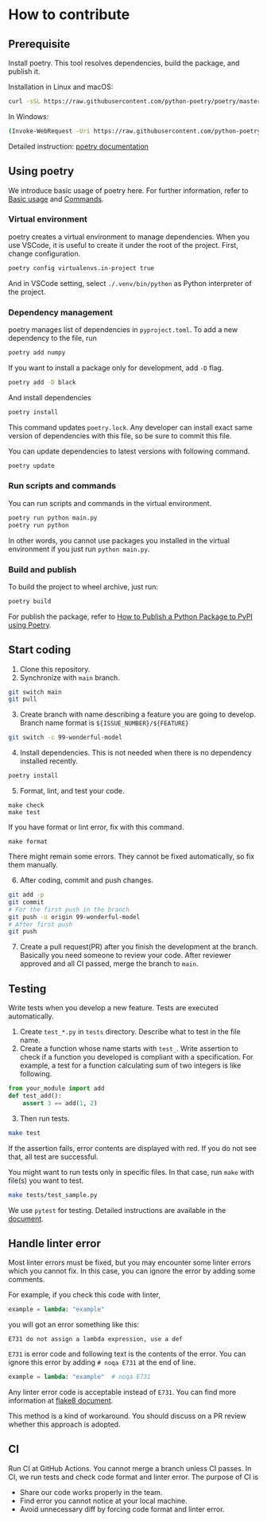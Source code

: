 # How to contribute
## Prerequisite
Install poetry. This tool resolves dependencies, build the package, and publish it.

Installation in Linux and macOS:
```bash
curl -sSL https://raw.githubusercontent.com/python-poetry/poetry/master/install-poetry.py | python -
```

In Windows:
```bash
(Invoke-WebRequest -Uri https://raw.githubusercontent.com/python-poetry/poetry/master/get-poetry.py -UseBasicParsing).Content | python -
```

Detailed instruction: [poetry documentation](https://python-poetry.org/docs/#installation)

## Using poetry
We introduce basic usage of poetry here.
For further information, refer to [Basic usage](https://python-poetry.org/docs/basic-usage) and [Commands](https://python-poetry.org/docs/cli/).

### Virtual environment
poetry creates a virtual environment to manage dependencies.
When you use VSCode, it is useful to create it under the root of the project.
First, change configuration.
```bash
poetry config virtualenvs.in-project true
```
And in VSCode setting, select `./.venv/bin/python` as Python interpreter of the project.

### Dependency management
poetry manages list of dependencies in `pyproject.toml`.
To add a new dependency to the file, run
```bash
poetry add numpy
```

If you want to install a package only for development, add `-D` flag.
```bash
poetry add -D black
```

And install dependencies
```bash
poetry install
```
This command updates `poetry.lock`. Any developer can install exact same version of dependencies with this file, so be sure to commit this file.

You can update dependencies to latest versions with following command.
```bash
poetry update
```

### Run scripts and commands
You can run scripts and commands in the virtual environment.
```bash
poetry run python main.py
poetry run python
```

In other words, you cannot use packages you installed in the virtual environment if you just run `python main.py`.

### Build and publish
To build the project to wheel archive, just run:
```bash
poetry build
```

For publish the package, refer to [How to Publish a Python Package to PyPI using Poetry](https://towardsdatascience.com/how-to-publish-a-python-package-to-pypi-using-poetry-aa804533fc6f).

## Start coding
1. Clone this repository.
2. Synchronize with `main` branch.
```bash
git switch main
git pull
```

3. Create branch with name describing a feature you are going to develop. Branch name format is `${ISSUE_NUMBER}/${FEATURE}`
```bash
git switch -c 99-wonderful-model
```

4. Install dependencies. This is not needed when there is no dependency installed recently.
```bash
poetry install
```

5. Format, lint, and test your code.
```
make check
make test
```

If you have format or lint error, fix with this command.
```
make format
```

There might remain some errors. They cannot be fixed automatically, so fix them manually.

6. After coding, commit and push changes.
```bash
git add -p
git commit
# For the first push in the branch
git push -u origin 99-wonderful-model
# After first push
git push
```

7. Create a pull request(PR) after you finish the development at the branch. Basically you need someone to review your code. After reviewer approved and all CI passed, merge the branch to `main`.

## Testing
Write tests when you develop a new feature. Tests are executed automatically.

1. Create `test_*.py` in `tests` directory. Describe what to test in the file name.
2. Create a function whose name starts with `test_`. Write assertion to check if a function you developed is compliant with a specification. For example, a test for a function calculating sum of two integers is like following.
```python
from your_module import add
def test_add():
    assert 3 == add(1, 2)
```

3. Then run tests.
```bash
make test
```
If the assertion fails, error contents are displayed with red. If you do not see that, all test are successful.

You might want to run tests only in specific files.
In that case, run `make` with file(s) you want to test.
```bash
make tests/test_sample.py
```

We use `pytest` for testing. Detailed instructions are available in the [document](https://docs.pytest.org/en/6.2.x/).

## Handle linter error
Most linter errors must be fixed, but you may encounter some linter errors which you cannot fix.
In this case, you can ignore the error by adding some comments.

For example, if you check this code with linter,
```python
example = lambda: "example"
```

you will got an error something like this:
```
E731 do not assign a lambda expression, use a def
```

`E731` is error code and following text is the contents of the error.
You can ignore this error by adding `# noqa E731` at the end of line.
```python
example = lambda: "example"  # noqa E731
```

Any linter error code is acceptable instead of `E731`.
You can find more information at [flake8 document](https://flake8.pycqa.org/en/3.1.1/user/ignoring-errors.html#in-line-ignoring-errors).

This method is a kind of workaround.
You should discuss on a PR review whether this approach is adopted.

## CI
Run CI at GitHub Actions. You cannot merge a branch unless CI passes.
In CI, we run tests and check code format and linter error.
The purpose of CI is
* Share our code works properly in the team.
* Find error you cannot notice at your local machine.
* Avoid unnecessary diff by forcing code format and linter error.
